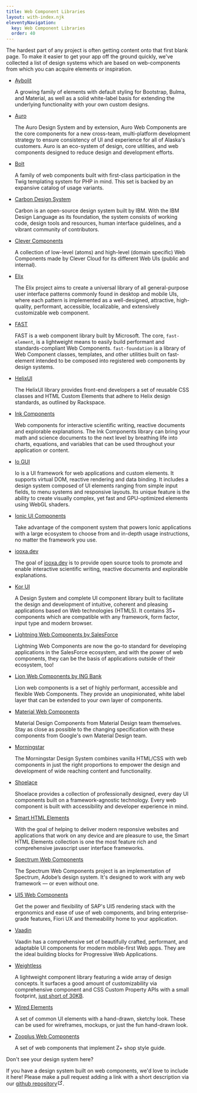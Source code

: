 ```yaml
---
title: Web Component Libraries
layout: with-index.njk
eleventyNavigation:
  key: Web Component Libraries
  order: 40
---
```


The hardest part of any project is often getting content onto that first blank page. To make it easier to get your app off the ground quickly, we've collected a list of design systems which are based on web-components from which you can acquire elements or inspiration.

- [Aybolit](https://web-padawan.github.io/aybolit/)

  A growing family of elements with default styling for Bootstrap, Bulma, and Material, as well as a solid white-label basis for extending the underlying functionality with your own custom designs.

- [Auro](https://auro.alaskaair.com)

  The Auro Design System and by extension, Auro Web Components are the core components for a new cross-team, multi-platform development strategy to ensure consistency of UI and experience for all of Alaska's customers. Auro is an eco-system of design, core utilities, and web components designed to reduce design and development efforts.

- [Bolt](https://boltdesignsystem.com/)

  A family of web components built with first-class participation in the Twig templating system for PHP in mind. This set is backed by an expansive catalog of usage variants.

- [Carbon Design System](https://github.com/carbon-design-system/carbon-custom-elements)

  Carbon is an open-source design system built by IBM. With the IBM Design Language as its foundation, the system consists of working code, design tools and resources, human interface guidelines, and a vibrant community of contributors.

- [Clever Components](https://github.com/CleverCloud/clever-components)

  A collection of low-level (atoms) and high-level (domain specific) Web Components made by Clever Cloud for its different Web UIs (public and internal).

- [Elix](https://component.kitchen/elix)

  The Elix project aims to create a universal library of all general-purpose user interface patterns commonly found in desktop and mobile UIs, where each pattern is implemented as a well-designed, attractive, high-quality, performant, accessible, localizable, and extensively customizable web component.

- [FAST](https://fast.design)

  FAST is a web component library built by Microsoft. The core, `fast-element`, is a lightweight means to easily build performant and standards-compliant Web Components. `fast-foundation` is a library of Web Component classes, templates, and other utilities built on fast-element intended to be composed into registered web components by design systems.

- [HelixUI](https://helixdesignsystem.github.io/helix-ui/)

  The HelixUI library provides front-end developers a set of reusable CSS classes and HTML Custom Elements that adhere to Helix design standards, as outlined by Rackspace.

- [Ink Components](https://components.ink/)

  Web components for interactive scientific writing, reactive documents and explorable explanations. The Ink Components library can bring your math and science documents to the next level by breathing life into charts, equations, and variables that can be used throughout your application or content.

- [Io GUI](https://io-gui.dev/#page=elements)

  Io is a UI framework for web applications and custom elements. It supports virtual DOM, reactive rendering and data binding. It includes a design system composed of UI elements ranging from simple input fields, to menu systems and responsive layouts. Its unique feature is the ability to create visually complex, yet fast and GPU-optimized elements using WebGL shaders.

- [Ionic UI Components](https://ionicframework.com/docs/components)

  Take advantage of the component system that powers Ionic applications with a large ecosystem to choose from and in-depth usage instructions, no matter the framework you use.

- [iooxa.dev](https://iooxa.dev/)

  The goal of [iooxa.dev](https://iooxa.dev/) is to provide open source tools to promote and enable interactive scientific writing, reactive documents and explorable explanations.

- [Kor UI](https://kor-ui.com/)

  A Design System and complete UI component library built to facilitate the design and development of intuitive, coherent and pleasing applications based on Web technologies (HTML5). It contains 35+ components which are compatible with any framework, form factor, input type and modern browser.

- [Lightning Web Components by SalesForce](https://developer.salesforce.com/docs/component-library/overview/components)

  Lightning Web Components are now the go-to standard for developing applications in the SalesForce ecosystem, and with the power of web components, they can be the basis of applications outside of their ecosystem, too!

- [Lion Web Components by ING Bank](https://github.com/ing-bank/lion)

  Lion web components is a set of highly performant, accessible and flexible Web Components. They provide an unopinionated, white label layer that can be extended to your own layer of components.

- [Material Web Components](https://material-components.github.io/material-components-web-components/demos/index.html)

  Material Design Components from Material Design team themselves. Stay as close as possible to the changing specification with these components from Google's own Material Design team.

- [Morningstar](http://designsystem.morningstar.com/components/component-status.html)

  The Morningstar Design System combines vanilla HTML/CSS with web components in just the right proportions to empower the design and development of wide reaching content and functionality.

- [Shoelace](https://shoelace.style/)

  Shoelace provides a collection of professionally designed, every day UI components built on a framework-agnostic technology. Every web component is built with accessibility and developer experience in mind.

- [Smart HTML Elements](https://www.htmlelements.com)

  With the goal of helping to deliver modern responsive websites and applications that work on any device and are pleasure to use, the Smart HTML Elements collection is one the most feature rich and comprehensive javascript user interface frameworks.

- [Spectrum Web Components](https://opensource.adobe.com/spectrum-web-components/)

  The Spectrum Web Components project is an implementation of Spectrum, Adobe’s design system. It's designed to work with any web framework — or even without one.

- [UI5 Web Components](https://sap.github.io/ui5-webcomponents/)

  Get the power and flexibility of SAP's UI5 rendering stack with the ergonomics and ease of use of web components, and bring enterprise-grade features, Fiori UX and themeability home to your application.

- [Vaadin](https://vaadin.com/components)

  Vaadin has a comprehensive set of beautifully crafted, performant, and adaptable UI components for modern mobile-first Web apps. They are the ideal building blocks for Progressive Web Applications.

- [Weightless](https://weightless.dev/)

  A lightweight component library featuring a wide array of design concepts. It surfaces a good amount of customizability via comprehensive component and CSS Custom Property APIs with a small footprint, [just short of 30KB](https://bundlephobia.com/result?p=weightless@0.0.34).

- [Wired Elements](https://wiredjs.com/)

  A set of common UI elements with a hand-drawn, sketchy look. These can be used for wireframes, mockups, or just the fun hand-drawn look.

- [Zooplus Web Components](https://zooplus.github.io/zoo-web-components/)

  A set of web components that implement Z+ shop style guide.

<div class="custom-block tip"><p class="custom-block-title">Don't see your design system here?</p> <p>If you have a design system built on web components, we'd love to include it here! Please make a pull request adding a link with a short description via our <a href="https://github.com/open-wc/open-wc/pulls" target="_blank" rel="noopener noreferrer">github repository<svg xmlns="http://www.w3.org/2000/svg" aria-hidden="true" x="0px" y="0px" viewBox="0 0 100 100" width="15" height="15" class="icon outbound"><path fill="currentColor" d="M18.8,85.1h56l0,0c2.2,0,4-1.8,4-4v-32h-8v28h-48v-48h28v-8h-32l0,0c-2.2,0-4,1.8-4,4v56C14.8,83.3,16.6,85.1,18.8,85.1z"></path> <polygon fill="currentColor" points="45.7,48.7 51.3,54.3 77.2,28.5 77.2,37.2 85.2,37.2 85.2,14.9 62.8,14.9 62.8,22.9 71.5,22.9"></polygon></svg></a>.</p></div>
